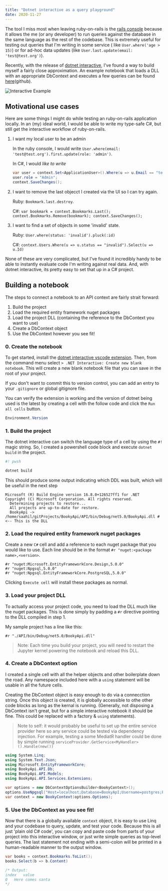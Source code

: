 ```yaml
---
title: "Dotnet interactive as a query playground"
date: 2020-11-27
---
```


The tool I miss most when leaving ruby-on-rails is the [rails console](https://guides.rubyonrails.org/command_line.html) because it allows the me (or any developer) to run queries against the database in the same language as the rest of the codebase.
This is extremely useful for testing out queries that I'm writing in some service ( like `User.where('age > 15)`) or for ad-hoc data updates (like `User.last.update(email: 'test@test.org')`).

Recently, with the release of [dotnet interactive](https://github.com/dotnet/interactive), I've found a way to build myself a fairly close approximation.
An example notebook that loads a DLL with an appropriate DbContext and executes a few queries can be found [here](https://github.com/SaahilClaypool/BookyAPI/blob/221c8fc847ca2ba28b4347f6a094b52fc9a59b6d/Scratch.ipynb)(github).

![Interactive Example](/BookyInteractive.png)

<!--more-->

## Motivational use cases

Here are some things I might do while testing an ruby-on-rails application locally.
In an (my) ideal world, I would be able to write my type-safe C#, but still get the interactive workflow of ruby-on-rails.

1. I want my local user to be an admin

    In the ruby console, I would write `User.where(email: 'test@test.org').first.update(role: 'admin')`.

    In C#, I would *like to write* 
    
    ```cs
    var user = context.Set<ApplicationUser>().Where(u => u.Email == "test@test.org").First();
    user.role = "Admin";
    context.SaveChanges();
    ```

2. I want to remove the last objecct I created via the UI so I can try again.

    Ruby: `Bookmark.last.destroy`.

    C#: `var bookmark = context.Bookmarks.Last(); context.Bookmarks.Remove(bookmark); context.SaveChanges();`

3. I want to find a set of objects in some 'invalid' state.

    Ruby: `User.where(status: 'invalid').pluck(:id)`

    C#: `context.Users.Where(u => u.status == "invalid").Select(u => u.Id)`

None of these are very complicated, but I've found it incredibly handy to be able to instantly evaluate code I'm writing against real data.
And, with dotnet interactive, its pretty easy to set that up in a C# project.

## Building a notebook 

The steps to connect a notebook to an API context are fairly strait forward:

1. Build the project
2. Load the required entity framework nuget packages
3. Load the project DLL (containing the reference to the DbContext you want to use)
4. Create a DbContext object
5. Use the DbContext however you see fit!


### 0. Create the notebook

To get started, install the [dotnet interactive vscode extension](https://marketplace.visualstudio.com/items?itemName=ms-dotnettools.dotnet-interactive-vscode).
Then, from the command menu select `> .NET Interactive: Create new blank notebook`.
This will create a new blank notebook file that you can save in the root of your project.

If you don't want to commit this to version control, you can add an entry to your `.gitignore` or global gitignore file.

You can verify the extension is working and the version of dotnet being used is the latest by creating a cell with the follow code and click the `Run all cells` button.

```cs
Environment.Version
```

### 1. Build the project

The dotnet interactive can switch the language type of a cell by using the `#!` magic string.
So, I created a powershell code block and execute `dotnet build` in the project.

```powershell
#! pwsh

dotnet build
```

This should produce some output indicating which DDL was built, which will be useful in the next step

```
Microsoft (R) Build Engine version 16.8.0+126527ff1 for .NET
Copyright (C) Microsoft Corporation. All rights reserved.
  Determining projects to restore...
  All projects are up-to-date for restore.
  BookyApi -> /home/saahil/gitProjects/BookyApi/API/bin/Debug/net5.0/BookyApi.dll # <-- This is the DLL
```

### 2. Load the required entity framework nuget packages

Create a new `C#` cell and add a reference to each nuget package that you would like to use.
Each line should be in the format `#r "nuget:<package name>,<version>`.

```
#r "nuget:Microsoft.EntityFrameworkCore.Design,5.0.0"
#r "nuget:Npgsql,5.0.0"
#r "nuget:Npgsql.EntityFrameworkCore.PostgreSQL,5.0.0"
```

Clicking `Execute cell` will install these packages as normal.

### 3. Load your project DLL

To actually access your project code, you need to load the DLL much like the nuget packages.
This is done simply by padding a `#r` directive pointing to the DLL compiled in step 1.

My sample project has a line like this:
```
#r "./API/bin/Debug/net5.0/BookyApi.dll"
```

> Note: Each time you build your project, you will need to restart the Jupyter kernel powering the notebook and reload this DLL.


### 4. Create a DbContext option

I created a single cell with all the helper objects and other boilerplate down the road.
Any namespace included here with a `using` statement will be usable in all the future cells.

Creating the DbContext object is easy enough to do via a connecction string.
Once this object is created, it is globally accessible to othe other code blocks as long as the kernal is running.
(Generally, not disposing a DbContext isn't great, but for a simple interactive notebook it should be fine. This could be replaced with a factory & `using` statements).

> Note to self: it would probably be useful to set up the entire service provider here so any service could be tested via
> dependency injection.
> For example, testing a some MediatR handler could be done by simple running `serviceProvider.GetService<MyHandler>().Handle(new())`

```cs
using System.Linq;
using System.Text.Json;
using Microsoft.EntityFrameworkCore;
using BookyApi.API.Db;
using BookyApi.API.Models;
using BookyApi.API.Services.Extensions;

var options = new DbContextOptionsBuilder<BookyContext>();
options.UseNpgsql("Host=localhost;Database=BookyApI;Username=postgres;Password=example;Port=5432");
var context = new BookyContext(options.Options);
```

### 5. Use the DbContext as you see fit!

Now that there is a globally available `context` object, it is easy to use Linq and your codebase to query, update, and test your code.
Because this is all just 'plain old C# code', you can copy and paste code from parts of your project into this interactive window, or just write simple queries as top-level queries.
The last statement not ending with a semi-colon will be printed in a human-readable manner to the output window.

```cs
var books = context.Bookmarks.ToList();
books.Select(b => b.Content)

/* Output: 
index	value
0	Here comes santa
*/
```